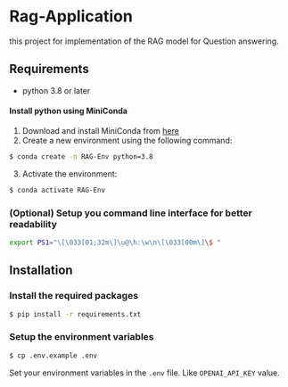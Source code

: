 # Rag-Application

this project for implementation of the RAG model for Question answering.

## Requirements
 - python 3.8 or later

 #### Install python using MiniConda

 1) Download and install MiniConda from [here]()
 2) Create a new environment using the following command:
 ```bash
 $ conda create -n RAG-Env python=3.8
 ```
 3) Activate the environment:
 ```bash
 $ conda activate RAG-Env
 ```

### (Optional) Setup you command line interface for better readability

```bash
export PS1="\[\033[01;32m\]\u@\h:\w\n\[\033[00m\]\$ "
```

## Installation

### Install the required packages

```bash
$ pip install -r requirements.txt
```

### Setup the environment variables

```bash
$ cp .env.example .env
```

Set your environment variables in the `.env` file. Like `OPENAI_API_KEY` value.